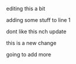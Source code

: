 editing this a bit 


adding some stuff to line 1

dont like this nch update

this is a new change

going to add more
